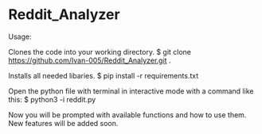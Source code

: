 # Reddit_Analyzer

Usage:

Clones the code into your working directory.
$ git clone https://github.com/Ivan-005/Reddit_Analyzer.git .

Installs all needed libaries.
$ pip install -r requirements.txt


Open the python file with terminal in interactive mode with a command like this:
$ python3 -i reddit.py

Now you will be prompted with available functions and how to use them.
New features will be added soon.
